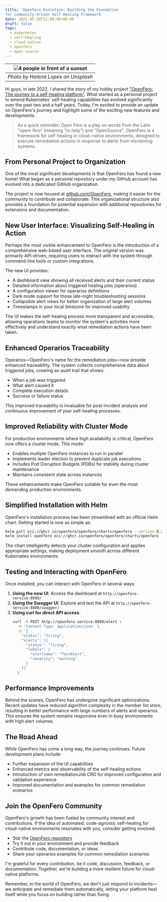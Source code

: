 ```yaml
---
title: 'OpenFero Evolution: Building the Foundation 
for community-driven Self-Healing Framework'
date: 2025-05-20T21:00:00+00:00
draft: false
Tags:
  - kubernetes
  - self-healing
  - cloud native
  - openfero
  - open source
---
```


| ![4 people in front of a sunset](https://cdn-images-1.medium.com/max/1000/0*oltUPFCNHjjq0yGH) |
|:--:|
| *Photo by Helena Lopes on Unsplash* |

Hi guys, in late 2022, I shared the story of my hobby project ["OpenFero: The journey to a self-healing platform"](/posts/the_journey_to_a_self_healing_platform/). What started as a personal project to extend Kubernetes' self-healing capabilities has evolved significantly over the past two and a half years. Today, I'm excited to provide an update on OpenFero's journey and highlight some of the exciting new features and developments.

> As a quick reminder: Open Fero is a play on words from the Latin "opem fero" (meaning "to help") and "OpenSource". OpenFero is a framework for self-healing in cloud-native environments, designed to execute remediation actions in response to alerts from monitoring systems.

## From Personal Project to Organization

One of the most significant developments is that OpenFero has found a new home! What began as a personal repository under my GitHub account has evolved into a dedicated GitHub organization.

The project is now housed at [github.com/OpenFero](https://github.com/OpenFero), making it easier for the community to contribute and collaborate. This organizational structure also provides a foundation for potential expansion with additional repositories for extensions and documentation.

## New User Interface: Visualizing Self-Healing in Action

Perhaps the most visible enhancement to OpenFero is the introduction of a comprehensive web-based user interface. The original version was primarily API-driven, requiring users to interact with the system through command-line tools or custom integrations.

The new UI provides:

- A dashboard view showing all received alerts and their current status
- Detailed information about triggered healing jobs (operarios)
- A configuration viewer for operarios definitions
- Dark mode support for those late-night troubleshooting sessions
- Collapsible alert views for better organization of large alert volumes
- Timestamps in your local timezone for improved usability

The UI makes the self-healing process more transparent and accessible, allowing operations teams to monitor the system's activities more effectively and understand exactly what remediation actions have been taken.

## Enhanced Operarios Traceability

Operarios—OpenFero's name for the remediation jobs—now provide enhanced traceability. The system collects comprehensive data about triggered jobs, creating an audit trail that shows:

- When a job was triggered
- What alert caused it
- Complete execution details
- Success or failure status

This improved traceability is invaluable for post-incident analysis and continuous improvement of your self-healing processes.

## Improved Reliability with Cluster Mode

For production environments where high availability is critical, OpenFero now offers a cluster mode. This mode:

- Enables multiple OpenFero instances to run in parallel
- Implements leader election to prevent duplicate job executions
- Includes Pod Disruption Budgets (PDBs) for stability during cluster maintenance
- Maintains consistent state across instances

These enhancements make OpenFero suitable for even the most demanding production environments.

## Simplified Installation with Helm

OpenFero's installation process has been streamlined with an official Helm chart. Getting started is now as simple as:

```bash
helm pull oci://ghcr.io/openfero/openfero/charts/openfero --version 0.2.1
helm install openfero oci://ghcr.io/openfero/openfero/charts/openfero --version 0.2.1
```

The chart intelligently detects your cluster configuration and applies appropriate settings, making deployment smooth across different Kubernetes environments.

## Testing and Interacting with OpenFero

Once installed, you can interact with OpenFero in several ways:

1. **Using the new UI**: Access the dashboard at `http://openfero-service:8080/`
2. **Using the Swagger UI**: Explore and test the API at `http://openfero-service:8080/swagger/`
3. **Using curl for direct API access**:
   ```bash
   curl -X POST http://openfero-service:8080/alert \
     -H 'Content-Type: application/json' \
     -d '{
       "status": "firing",
       "alerts": [{
         "status": "firing",
         "labels": {
           "alertname": "TestAlert",
           "severity": "warning"
         }
       }]
     }'
   ```

## Performance Improvements

Behind the scenes, OpenFero has undergone significant optimizations. Recent updates have reduced algorithm complexity in the member list store, resulting in better performance with large numbers of alerts and operarios. This ensures the system remains responsive even in busy environments with high alert volumes.

## The Road Ahead

While OpenFero has come a long way, the journey continues. Future development plans include:

- Further expansion of the UI capabilities
- Enhanced metrics and observability of the self-healing actions
- Introduction of own remediationJob CRD for improved configuration and validation experience
- Improved documentation and examples for common remediation scenarios

## Join the OpenFero Community

OpenFero's growth has been fueled by community interest and contributions. If the idea of automated, code-agnostic self-healing for cloud-native environments resonates with you, consider getting involved:

- Star the [OpenFero repository](https://github.com/OpenFero/openfero)
- Try it out in your environment and provide feedback
- Contribute code, documentation, or ideas
- Share your operarios examples for common remediation scenarios

I'm grateful for every contribution, be it code, discussion, feedback, or documentation. Together, we're building a more resilient future for cloud-native platforms.

Remember, in the world of OpenFero, we don't just respond to incidents—we anticipate and remediate them automatically, letting your platform heal itself while you focus on building rather than fixing.
